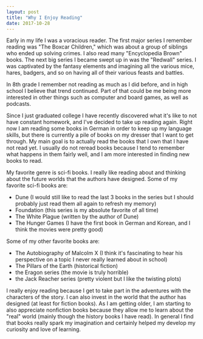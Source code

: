```yaml
---
layout: post
title: "Why I Enjoy Reading"
date: 2017-10-28
---
```


Early in my life I was a voracious reader. 
The first major series I remember reading was "The Boxcar Children," which was about a group of siblings who ended up solving crimes.
I also read many "Encyclopedia Brown" books. 
The next big series I became swept up in was the "Redwall" series. 
I was captivated by the fantasy elements and imagining all the various mice, hares, badgers, and so on having all of their various feasts and battles.

In 8th grade I remember not reading as much as I did before, and in high school I believe that trend continued. 
Part of that could be me being more interested in other things such as computer and board games, as well as podcasts. 

Since I just graduated college I have recently discovered what it's like to not have constant homework, and I've decided to take up reading again. 
Right now I am reading some books in German in order to keep up my language skills, but there is currently a pile of books on my dresser that I want to get through. 
My main goal is to actually read the books that I own that I have not read yet. 
I usually do not reread books because I tend to remember what happens in them fairly well, and I am more interested in finding new books to read. 

My favorite genre is sci-fi books. 
I really like reading about and thinking about the future worlds that the authors have designed.
Some of my favorite sci-fi books are:
  * Dune (I would still like to read the last 3 books in the series but I should probably just read them all again to refresh my memory)
  * Foundation (this series is my absolute favorite of all time)
  * The White Plague (written by the author of Dune)
  * The Hunger Games (I have the first book in German and Korean, and I think the movies were pretty good)
  
Some of my other favorite books are:
  * The Autobiography of Malcolm X (I think it's fascinating to hear his perspective on a topic I never really learned about in school)
  * The Pillars of the Earth (historical fiction)
  * the Eragon series (the movie is truly horrible)
  * the Jack Reacher series (pretty violent but I like the twisting plots)

I really enjoy reading because I get to take part in the adventures with the characters of the story. 
I can also invest in the world that the author has designed (at least for fiction books). 
As I am getting older, I am starting to also appreciate nonfiction books because they allow me to learn about the "real" world (mainly though the history books I have read). 
In general I find that books really spark my imagination and certainly helped my develop my curiosity and love of learning. 
